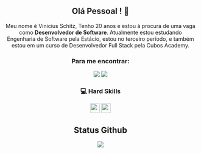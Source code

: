 <span align="center">

##  Olá Pessoal ! 👋 

</span>


<p align="center">
Meu nome é Vinicius Schitz, Tenho 20 anos e estou à procura de uma vaga como <strong>Desenvolvedor de Software</strong>. Atualmente estou estudando Engenharia de Software pela Estácio, estou no terceiro período, e também estou em um curso de Desenvolvedor Full Stack pela Cubos Academy.
</p>

<span align="center">

### Para me encontrar:

</span>

<p align="center">
  <a href="https://www.instagram.com/shz.dev/" alt="Instagram">
  <img src="https://img.shields.io/badge/-Instagram-DF0174?style=for-the-badge&logo=instagram&logoColor=white&link=https://www.instagram.com/keidsondesigner/"/></a>
  
  <a href="https://www.linkedin.com/in/vinicius-schitz/" alt="Linkedin">
  <img src="https://img.shields.io/badge/-Linkedin-0e76a8?style=for-the-badge&logo=Linkedin&logoColor=white&link=https://www.linkedin.com/in/keidsonroby/" /></a>
</p>  

<span align="center">
  
### 💻 Hard Skills

</span>

<p align="center">
 <img src="https://img.shields.io/badge/JavaScript-323330?style=for-the-badge&logo=javascript&logoColor=F7DF1E" height="25"/>
 <img src="https://img.shields.io/badge/Node%20js-339933?style=for-the-badge&logo=nodedotjs&logoColor=white" height="25"/>  
</p>

<span align="center">
  
## Status Github

</span>

<p align = "center">
  <img src = "https://github-readme-stats.vercel.app/api/top-langs/?username=ViniciusSchitz&hide=css,html&theme=tokyonight">
</p>
